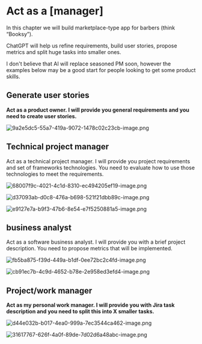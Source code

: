 # Act as a [manager]

In this chapter we will build marketplace-type app for barbers (think “Booksy”).

ChatGPT will help us refine requirements, build user stories, propose metrics and split huge tasks into smaller ones.

I don't believe that AI will replace seasoned PM soon, however the examples below may be a good start for people looking to get some product skills.

## ****Generate user stories****

**Act as a product owner. I will provide you general requirements and you need to create user stories.**

![9a2e5dc5-55a7-419a-9072-1478c02c23cb-image.png](Act%20as%20a%20%5Bmanager%5D%20552028bd581d44d7b0c2674e2676f837/9a2e5dc5-55a7-419a-9072-1478c02c23cb-image.png)

## ****Technical project manager****

Act as a technical project manager. I will provide you project requirements and set of frameworks technologies. You need to evaluate how to use those technologies to meet the requirements.

![68007f9c-4021-4c1d-8310-ec494205ef19-image.png](Act%20as%20a%20%5Bmanager%5D%20552028bd581d44d7b0c2674e2676f837/68007f9c-4021-4c1d-8310-ec494205ef19-image.png)

![d37093ab-d0c8-476a-b698-521f21dbb89c-image.png](Act%20as%20a%20%5Bmanager%5D%20552028bd581d44d7b0c2674e2676f837/d37093ab-d0c8-476a-b698-521f21dbb89c-image.png)

![e9127e7a-b9f3-47b6-8e54-e7f5250881a5-image.png](Act%20as%20a%20%5Bmanager%5D%20552028bd581d44d7b0c2674e2676f837/e9127e7a-b9f3-47b6-8e54-e7f5250881a5-image.png)

## ****business analyst****

Act as a software business analyst. I will provide you with a brief project description. You need to propose metrics that will be implemented.

![fb5ba875-f39d-449a-b1df-0ee72bc2c4fd-image.png](Act%20as%20a%20%5Bmanager%5D%20552028bd581d44d7b0c2674e2676f837/fb5ba875-f39d-449a-b1df-0ee72bc2c4fd-image.png)

![cb91ec7b-4c9d-4652-b78e-2e958ed3efd4-image.png](Act%20as%20a%20%5Bmanager%5D%20552028bd581d44d7b0c2674e2676f837/cb91ec7b-4c9d-4652-b78e-2e958ed3efd4-image.png)

## ****Project/work manager****

**Act as my personal work manager. I will provide you with Jira task description and you need to split this into X smaller tasks.**

![d44e032b-b017-4ea0-999a-7ec3544ca462-image.png](Act%20as%20a%20%5Bmanager%5D%20552028bd581d44d7b0c2674e2676f837/d44e032b-b017-4ea0-999a-7ec3544ca462-image.png)

![31617767-626f-4a0f-89de-7d02d6a48abc-image.png](Act%20as%20a%20%5Bmanager%5D%20552028bd581d44d7b0c2674e2676f837/31617767-626f-4a0f-89de-7d02d6a48abc-image.png)
